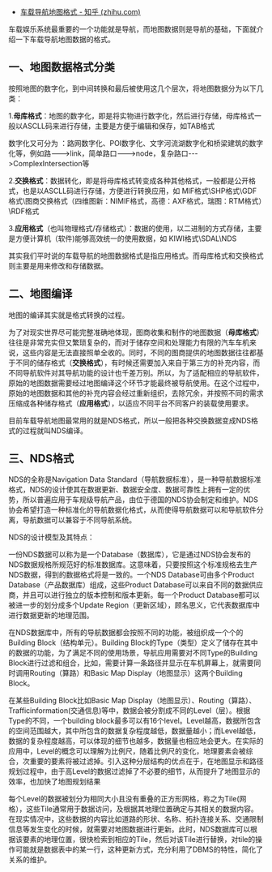 - [车载导航地图格式 - 知乎 (zhihu.com)](https://zhuanlan.zhihu.com/p/299673563)

车载娱乐系统最重要的一个功能就是导航，而地图数据则是导航的基础，下面就介绍一下车载导航地图数据的格式。

## **一、地图数据格式分类**

按照地图的数字化，到中间转换和最后被使用这几个层次，将地图数据分为以下几类：

1.**母库格式**：地图的数字化，即是将实物进行数字化，然后进行存储，母库格式一般以ASCLL码来进行存储，主要是方便于编辑和保存，如TAB格式

数字化又可分为 ：路网数字化、POI数字化、文字河流湖数字化和桥梁建筑的数字化等，例如路--->link，简单路口--->node，复杂路口--->ComplexIntersection等

2.**交换格式**：数据转化，即是将母库格式转变成各种其他格式，一般都是公开格式，也是以ASCLL码进行存储，方便进行转换应用，如 MIF格式\SHP格式\GDF格式\图商交换格式（四维图新：NIMIF格式，高德：AXF格式，瑞图：RTM格式）\RDF格式

3.**应用格式**（也叫物理格式/存储格式）：数据的使用，以二进制的方式存储，主要是方便计算机（软件)能够高效统一的使用数据，如 KIWI格式\SDAL\NDS

其实我们平时说的车载导航的地图数据格式是指应用格式。而母库格式和交换格式则主要是用来修改和存储数据。

## **二、地图编译**

地图的编译其实就是格式转换的过程。

为了对现实世界尽可能完整准确地体现，图商收集和制作的地图数据（**母库格式**）往往是非常充实但又繁琐复杂的，而对于储存空间和处理能力有限的汽车车机来说，这些内容是无法直接照单全收的。同时，不同的图商提供的地图数据往往都基于不同的储存格式（**交换格式**），有时候还需要加入来自于第三方的补充内容，而不同导航软件对其导航功能的设计也千差万别。所以，为了适配相应的导航软件，原始的地图数据需要经过地图编译这个环节才能最终被导航使用。在这个过程中，原始的地图数据和其他的补充内容会经过重新组织，去除冗余，并按照不同的需求压缩成各种储存格式（**应用格式**），以适应不同平台不同客户的装载使用要求。

目前车载导航地图最常用的就是NDS格式，所以一般把各种交换数据变成NDS格式的过程就叫NDS编译。

## **三、NDS格式**

NDS的全称是Navigation Data Standard（导航数据标准），是一种导航数据标准格式，NDS的设计使其在数据更新、数据安全度、数据可靠性上拥有一定的优势，所以普遍应用于车规级导航产品，由位于德国的NDS协会制定和维护。NDS协会希望打造一种标准化的导航数据化格式，从而使得导航数据可以和导航软件分离，导航数据可以兼容于不同导航系统。

NDS的设计模型及其特点：

一份NDS数据可以称为是一个Database（数据库），它是通过NDS协会发布的NDS数据规格所规范好的标准数据库。这意味着，只要按照这个标准规格去生产NDS数据，得到的数据格式将是一致的。一个NDS Database可由多个Product Database（产品数据库）组成，这些Product Database可以来自不同的数据供应商，并且可以进行独立的版本控制和版本更新。每一个Product Database都可以被进一步的划分成多个Update Region（更新区域），顾名思义，它代表数据库中进行数据更新的地理范围。

在NDS数据库中，所有的导航数据都会按照不同的功能，被组织成一个个的Building Block（结构单元）。Building Block的Type（类型）定义了储存在其中的数据的功能，为了满足不同的使用场景，导航应用需要对不同Type的Building Block进行过滤和组合，比如，需要计算一条路径并显示在车机屏幕上，就需要同时调用Routing（算路）和Basic Map Display（地图显示）这两个Building Block。

在某些Building Block比如Basic Map Display（地图显示）、Routing（算路）、Trafficinformation(交通信息)等中，数据会被分割成不同的Level（层）。根据Type的不同，一个building block最多可以有16个level。Level越高，数据所包含的空间范围越大，其中所包含的数据复杂程度越低，数据量越小；而Level越低，数据的复杂程度越高，可以体现的细节也越多，数据量也相应地会更大。在实际的应用中，Level的概念可以理解为比例尺，随着比例尺的变化，地理要素会被综合，次重要的要素将被过滤掉。引入这种分层结构的优点在于，在地图显示和路径规划过程中，由于高Level的数据过滤掉了不必要的细节，从而提升了地图显示的效率，也加快了地图规划结果

每个Level的数据被划分为相同大小且没有重叠的正方形网格，称之为Tile(网格），这些Tile通常用于数据访问，及根据其地理位置确定与其相关的数据内容。在现实情况中，这些数据的内容比如道路的形状、名称、拓扑连接关系、交通限制信息等发生变化的时候，就需要对地图数据进行更新。此时，NDS数据库可以根据该要素的地理位置，很快检索到相应的Tile，然后对该Tile进行替换，对tile的操作可能就是数据表中的某一行，这种更新方式，充分利用了DBMS的特性，简化了关系的维护。